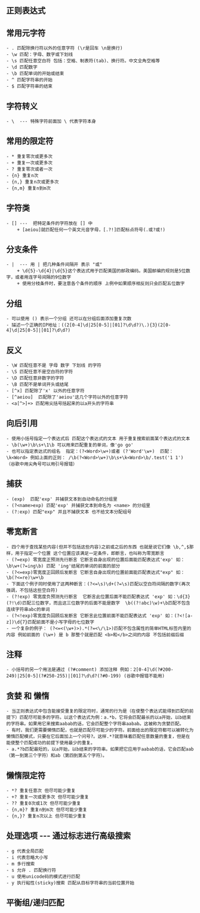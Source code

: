## 正则表达式

## 常用元字符
    - . 匹配除换行符以外的任意字符 (\r是回车 \n是换行)
    - \w 匹配：字母、数字或下划线
    - \s 匹配任意空白符 包括：空格、制表符(tab)、换行符。中文全角空格等
    - \d 匹配数字
    - \b 匹配单词的开始或结束
    - ^ 匹配字符串的开始
    - $ 匹配字符串的结束
## 字符转义
    - \  --- 特殊字符前面加 \ 代表字符本身
## 常用的限定符
    - * 重复零次或更多次
    - + 重复一次或更多次
    - ? 重复零次或者一次
    - {n} 重复n次
    - {n,} 重复n次或更多次
    - {n,m} 重复n到m次
## 字符类
    - [] ---  把特定条件的字符放在 [] 中
        + [aeiou]就匹配任何一个英文元音字母，[.?!]匹配标点符号(.或?或!)
## 分支条件
    - |  --- 用 | 把几种条件间隔开 表示 "或"
        + \d{5}-\d{4}|\d{5}这个表达式用于匹配美国的邮政编码。美国邮编的规则是5位数字，或者用连字号间隔的9位数字
        + 使用分枝条件时，要注意各个条件的顺序 上例中如果顺序相反则只会匹配五位数字
## 分组
    - 可以使用 () 表示一个分组 还可以在分组后面添加重复次数
    - 描述一个正确的IP地址：((2[0-4]\d|25[0-5]|[01]?\d\d?)\.){3}(2[0-4]\d|25[0-5]|[01]?\d\d?)
## 反义
    - \W 匹配任意不是 字母 数字 下划线 的字符
    - \S 匹配任意不是空白符的字符
    - \D 匹配任意非数字的字符
    - \B 匹配不是单词开头或结尾
    - [^x] 匹配除了'x' 以外的任意字符
    - [^aeiou]  匹配除了'aeiou'这几个字符以外的任意字符
    - <a[^>]+> 匹配用尖括号括起来的以a开头的字符串
## 向后引用
    - 使用小括号指定一个表达式后 匹配这个表达式的文本 用于重复搜索前面某个表达式的文本
    - \b(\w+)\b\s+\1\b 可以用来匹配重复的单词，像'go go'
    - 也可以指定表达式的组名  指定：(?<Word>\w+)或者 (?'Word'\w+)  匹配： \k<Word> 例如上面的正则： /\b(?<Word>\w+)\b\s+\k<Word>\b/.test('1 1') （谷歌中用尖角号可以用引号报错）
## 捕获
    - (exp)  匹配'exp' 并捕获文本到自动命名的分组里
    - (?<name>exp) 匹配'exp' 并捕获文本到命名为 <name> 的分组里
    - (?:exp) 匹配"exp" 并且不捕获文本 也不给文本分配组号
## 零宽断言
    - 四个用于查找某些内容(但并不包括这些内容)之前或之后的东西 也就是说它们像 \b,^,$那样，用于指定一个位置 这个位置应该满足一定条件，即断言，也叫称为零宽断言
    - (?=exp) 零宽度正预测先行断言 它断言自身出现的位置后面能匹配表达式'exp' 如：\b\w+(?=ing\b) 匹配 'ing'结尾的单词的前面的部分
    - (?<=exp)零宽度正回顾后发断言 它断言自身出现的位置前面能匹配表达式"exp" 如：\b(?<=re)\w+\b
    - 下面这个例子同时使用了这两种断言：(?<=\s)\d+(?=\s)匹配以空白符间隔的数字(再次强调，不包括这些空白符)
    - (?!exp) 零宽度负预测先行断言  它断言此位置后面不能匹配表达式 'exp' 如：\d{3}(?!\d)匹配三位数字，而且这三位数字的后面不能是数字  \b((?!abc)\w)+\b匹配不包含连续字符串abc的单词
    - (?<!exp)零宽度负回顾后发断言 它断言此位置前面不能匹配表达式 'exp' 如：(?<![a-z])\d{7}匹配前面不是小写字母的七位数字
    - 一个复杂的例子： (?<=<(\w+)>).*(?=<\/\1>)匹配不包含属性的简单HTML标签内里的内容 例如前面的 (\w+) 是 b 那整个就是匹配 <b>和</b>之间的内容 不包括前缀后缀
## 注释
    - 小括号的另一个用法是通过 (?#comment) 添加注释 例如：2[0-4]\d(?#200-249)|25[0-5](?#250-255)|[01]?\d\d?(?#0-199) (谷歌中报错不能用)
## 贪婪 和 懒惰
    - 当正则表达式中包含能接受重复的限定符时，通常的行为是（在使整个表达式能得到匹配的前提下）匹配尽可能多的字符。以这个表达式为例：a.*b，它将会匹配最长的以a开始，以b结束的字符串。如果用它来搜索aabab的话，它会匹配整个字符串aabab。这被称为贪婪匹配。
    - 有时，我们更需要懒惰匹配，也就是匹配尽可能少的字符。前面给出的限定符都可以被转化为懒惰匹配模式，只要在它后面加上一个问号?。这样.*?就意味着匹配任意数量的重复，但是在能使整个匹配成功的前提下使用最少的重复。
    - a.*?b匹配最短的，以a开始，以b结束的字符串。如果把它应用于aabab的话，它会匹配aab（第一到第三个字符）和ab（第四到第五个字符）。
## 懒惰限定符
    - *? 重复任意次 但尽可能少重复
    - +? 重复一次或更多次 但尽可能少重复
    - ?? 重复0次或1次 但尽可能少重复
    - {n,m}? 重复n到m次 但尽可能少重复
    - {n,}? 重复n次以上 但尽可能少重复
## 处理选项  --- 通过标志进行高级搜索
    - g 代表全局匹配
    - i 代表忽略大小写
    - m 多行搜索
    - s 允许 . 匹配换行符
    - u 使用unicode码的模式进行匹配
    - y 执行粘性(sticky)搜索 匹配从目标字符串的当前位置开始
## 平衡组/递归匹配